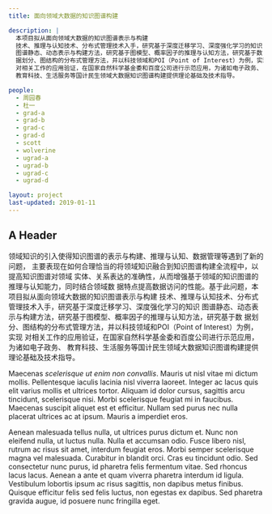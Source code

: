 ```yaml
---
title: 面向领域大数据的知识图谱构建 

description: |
  本项目拟从面向领域大数据的知识图谱表示与构建
  技术、推理与认知技术、分布式管理技术入手，研究基于深度迁移学习、深度强化学习的知识
  图谱静态、动态表示与构建方法，研究基于图模型、概率因子的推理与认知方法，研究基于数
  据划分、图结构的分布式管理方法，并以科技领域和POI（Point of Interest）为例，实现
  对相关工作的应用验证，在国家自然科学基金委和百度公司进行示范应用，为诸如电子政务、
  教育科技、生活服务等国计民生领域大数据知识图谱构建提供理论基础及技术指导。

people:
  - 周园春
  - 杜一
  - grad-a
  - grad-b
  - grad-c
  - grad-d
  - scott
  - wolverine
  - ugrad-a
  - ugrad-b
  - ugrad-c
  - ugrad-d

layout: project
last-updated: 2019-01-11
---
```


## A Header

领域知识的引入使得知识图谱的表示与构建、推理与认知、数据管理等遇到了新的问题，
主要表现在如何合理恰当的将领域知识融合到知识图谱构建全流程中，以提高知识图谱对领域
实体、关系表达的准确性，从而增强基于领域的知识图谱的推理与认知能力，同时结合领域数
据特点提高数据访问的性能。基于此问题，本项目拟从面向领域大数据的知识图谱表示与构建
技术、推理与认知技术、分布式管理技术入手，研究基于深度迁移学习、深度强化学习的知识
图谱静态、动态表示与构建方法，研究基于图模型、概率因子的推理与认知方法，研究基于数
据划分、图结构的分布式管理方法，并以科技领域和POI（Point of Interest）为例，实现
对相关工作的应用验证，在国家自然科学基金委和百度公司进行示范应用，为诸如电子政务、
教育科技、生活服务等国计民生领域大数据知识图谱构建提供理论基础及技术指导。

Maecenas _scelerisque ut enim non convallis_. Mauris ut nisl vitae mi dictum
mollis. Pellentesque iaculis lacinia nisl viverra laoreet. Integer ac lacus quis
elit varius mollis et ultrices tortor. Aliquam id dolor cursus, sagittis arcu
tincidunt, scelerisque nisi. Morbi scelerisque feugiat mi in faucibus. Maecenas
suscipit aliquet est et efficitur. Nullam sed purus nec nulla placerat ultrices
ac at ipsum. Mauris a imperdiet eros.

Aenean malesuada tellus nulla, ut ultrices purus dictum et. Nunc non eleifend
nulla, ut luctus nulla. Nulla et accumsan odio. Fusce libero nisl, rutrum ac
risus sit amet, interdum feugiat eros. Morbi semper scelerisque magna vel
malesuada. Curabitur in blandit orci. Cras eu tincidunt odio. Sed consectetur
nunc purus, id pharetra felis fermentum vitae. Sed rhoncus lacus lacus. Aenean a
ante et quam viverra pharetra interdum id ligula. Vestibulum lobortis ipsum ac
risus sagittis, non dapibus metus finibus. Quisque efficitur felis sed felis
luctus, non egestas ex dapibus. Sed pharetra gravida augue, id posuere nunc
fringilla eget.
